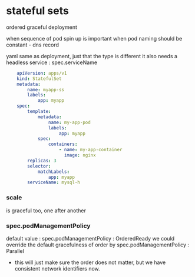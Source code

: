 # stateful sets

ordered graceful deployment

when sequence of pod spin up is important
when pod naming should be constant - dns record

yaml same as deployment, just that the type is different 
it also needs a headless service : spec.serviceName

```yaml
    apiVersion: apps/v1
    kind: StatefulSet
    metadata: 
        name: myapp-ss
        labels: 
            app: myapp
    spec: 
        template: 
            metadata: 
                name: my-app-pod
                labels: 
                    app: myapp
            spec: 
                containers: 
                    - name: my-app-container
                      image: nginx
        replicas: 3
        selector: 
            matchLabels:
                app: myapp
        serviceName: mysql-h
```

### scale

is graceful too, one after another 

###  spec.podManagementPolicy 

default value :  spec.podManagementPolicy : OrderedReady
we could override the default gracefulness of order by spec.podManagementPolicy : Parallel 
- this will just make sure the order does not matter, but we have consistent network identifiers now.